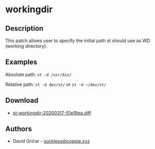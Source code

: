 workingdir
==========

Description
-----------
This patch allows user to specify the initial path st should use as WD
(working directory).

Examples
--------
Absolute path:
`st -d /usr/bin/`

Relative path:
`st -d dev/st/`
or
`st -d ~/dev/st/`

Download
--------
* [st-workingdir-20200317-51e19ea.diff](st-workingdir-20200317-51e19ea.diff)

Authors
-------
* David Gričar - <suckless@coppie.xyz>
